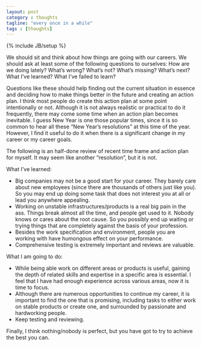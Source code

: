 ```yaml
---
layout: post
category : thoughts
tagline: "every once in a while"
tags : [thoughts]
---
```

{% include JB/setup %}

We should sit and think about how things are going with our careers. We should ask at least some of the following questions to ourselves: How are we doing lately? What’s wrong? What’s not? What’s missing? What’s next? What I’ve learned? What I’ve failed to learn?

Questions like these should help finding out the current situation in essence and deciding how to make things better in the future and creating an action plan. I think most people do create this action plan at some point intentionally or not. Although it is not always realistic or practical to do it frequently, there may come some time when an action plan becomes inevitable. I guess New Year is one those popular times, since it is so common to hear all these “New Year’s resolutions” at this time of the year. However, I find it useful to do it when there is a significant change in my career or my career goals.

The following is an half-done review of recent time frame and action plan for myself. It may seem like another “resolution”, but it is not.

What I’ve learned:
- Big companies may not be a good start for your career. They barely care about new employees (since there are thousands of others just like you). So you may end up doing some task that does not interest you at all or lead you anywhere appealing. 
- Working on unstable infrastructures/products is a real big pain in the ass. Things break almost all the time, and people get used to it. Nobody knows or cares about the root cause. So you possibly end up waiting or trying things that are completely against the basis of your profession.
- Besides the work specification and environment, people you are working with have humongous effect on your performance.
- Comprehensive testing is extremely important and reviews are valuable.

What I am going to do:
- While being able work on different areas or products is useful, gaining the depth of related skills and expertise in a specific area is essential. I feel that I have had enough experience across various areas, now it is time to focus.
- Although there are numerous opportunities to continue my career, it is important to find the one that is promising, including tasks to either work on stable products or create one, and surrounded by passionate and hardworking people.
- Keep testing and reviewing.

Finally, I think nothing/nobody is perfect, but you have got to try to achieve the best you can.